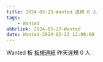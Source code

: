 ```yaml
---
title: 2024-03-23-Wanted 違規 0 人
tags:
    - Wanted
abbrlink: 2024-03-23-Wanted
date: Wanted-2024-03-23 12:00:00
---
```

Wanted 板 [板規連結](https://www.ptt.cc/bbs/Wanted/M.1608829773.A.D3B.html)
昨天違規 0 人
